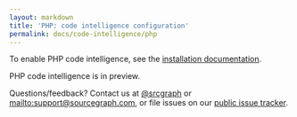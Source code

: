 ```yaml
---
layout: markdown
title: 'PHP: code intelligence configuration'
permalink: docs/code-intelligence/php
---
```


To enable PHP code intelligence, see the [installation documentation](/docs/code-intelligence/install).

PHP code intelligence is in preview.

Questions/feedback? Contact us at [@srcgraph](https://twitter.com/srcgraph) or <mailto:support@sourcegraph.com>, or file issues on our [public issue tracker](https://github.com/sourcegraph/issues/issues).
